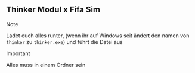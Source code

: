 ## Thinker Modul x Fifa Sim
>[!NOTE]
>Ladet euch alles runter,
>(wenn ihr auf Windows seit ändert den namen von `thinker` zu `thinker.exe`)
>und führt die Datei aus

>[!IMPORTANT]
>Alles muss in einem Ordner sein
